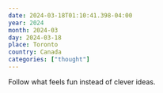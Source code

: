 ```yaml
---
date: 2024-03-18T01:10:41.398-04:00
year: 2024
month: 2024-03
day: 2024-03-18
place: Toronto
country: Canada
categories: ["thought"]
---
```

Follow what feels fun instead of clever ideas.
